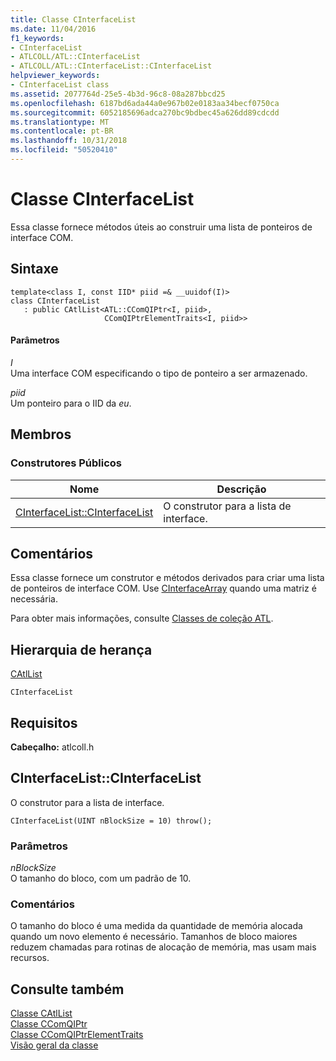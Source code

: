 ```yaml
---
title: Classe CInterfaceList
ms.date: 11/04/2016
f1_keywords:
- CInterfaceList
- ATLCOLL/ATL::CInterfaceList
- ATLCOLL/ATL::CInterfaceList::CInterfaceList
helpviewer_keywords:
- CInterfaceList class
ms.assetid: 2077764d-25e5-4b3d-96c8-08a287bbcd25
ms.openlocfilehash: 6187bd6ada44a0e967b02e0183aa34becf0750ca
ms.sourcegitcommit: 6052185696adca270bc9bdbec45a626dd89cdcdd
ms.translationtype: MT
ms.contentlocale: pt-BR
ms.lasthandoff: 10/31/2018
ms.locfileid: "50520410"
---
```

# <a name="cinterfacelist-class"></a>Classe CInterfaceList

Essa classe fornece métodos úteis ao construir uma lista de ponteiros de interface COM.

## <a name="syntax"></a>Sintaxe

```
template<class I, const IID* piid =& __uuidof(I)>
class CInterfaceList
   : public CAtlList<ATL::CComQIPtr<I, piid>,
                     CComQIPtrElementTraits<I, piid>>
```

#### <a name="parameters"></a>Parâmetros

*I*<br/>
Uma interface COM especificando o tipo de ponteiro a ser armazenado.

*piid*<br/>
Um ponteiro para o IID da *eu*.

## <a name="members"></a>Membros

### <a name="public-constructors"></a>Construtores Públicos

|Nome|Descrição|
|----------|-----------------|
|[CInterfaceList::CInterfaceList](#cinterfacelist)|O construtor para a lista de interface.|

## <a name="remarks"></a>Comentários

Essa classe fornece um construtor e métodos derivados para criar uma lista de ponteiros de interface COM. Use [CInterfaceArray](../../atl/reference/cinterfacearray-class.md) quando uma matriz é necessária.

Para obter mais informações, consulte [Classes de coleção ATL](../../atl/atl-collection-classes.md).

## <a name="inheritance-hierarchy"></a>Hierarquia de herança

[CAtlList](../../atl/reference/catllist-class.md)

`CInterfaceList`

## <a name="requirements"></a>Requisitos

**Cabeçalho:** atlcoll.h

##  <a name="cinterfacelist"></a>  CInterfaceList::CInterfaceList

O construtor para a lista de interface.

```
CInterfaceList(UINT nBlockSize = 10) throw();
```

### <a name="parameters"></a>Parâmetros

*nBlockSize*<br/>
O tamanho do bloco, com um padrão de 10.

### <a name="remarks"></a>Comentários

O tamanho do bloco é uma medida da quantidade de memória alocada quando um novo elemento é necessário. Tamanhos de bloco maiores reduzem chamadas para rotinas de alocação de memória, mas usam mais recursos.

## <a name="see-also"></a>Consulte também

[Classe CAtlList](../../atl/reference/catllist-class.md)<br/>
[Classe CComQIPtr](../../atl/reference/ccomqiptr-class.md)<br/>
[Classe CComQIPtrElementTraits](../../atl/reference/ccomqiptrelementtraits-class.md)<br/>
[Visão geral da classe](../../atl/atl-class-overview.md)
